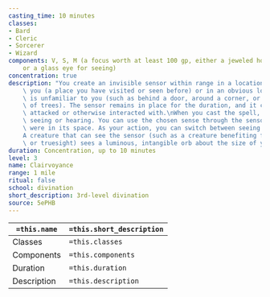 ```yaml
---
casting_time: 10 minutes
classes:
- Bard
- Cleric
- Sorcerer
- Wizard
components: V, S, M (a focus worth at least 100 gp, either a jeweled horn for hearing
    or a glass eye for seeing)
concentration: true
description: "You create an invisible sensor within range in a location familiar to\
    \ you (a place you have visited or seen before) or in an obvious location that\
    \ is unfamiliar to you (such as behind a door, around a corner, or in a grove\
    \ of trees). The sensor remains in place for the duration, and it can\u2019t be\
    \ attacked or otherwise interacted with.\nWhen you cast the spell, you choose\
    \ seeing or hearing. You can use the chosen sense through the sensor as if you\
    \ were in its space. As your action, you can switch between seeing and hearing.\n\
    A creature that can see the sensor (such as a creature benefiting from **see invisibility**\
    \ or truesight) sees a luminous, intangible orb about the size of your fist."
duration: Concentration, up to 10 minutes
level: 3
name: Clairvoyance
range: 1 mile
ritual: false
school: divination
short_description: 3rd-level divination
source: 5ePHB
---
```


| `=this.name` | `=this.short_description` |
| ------------ | ------------------------- |
| Classes      | `=this.classes`           |
| Components   | `=this.components`        |
| Duration     | `=this.duration`          |
| Description  | `=this.description`       |
